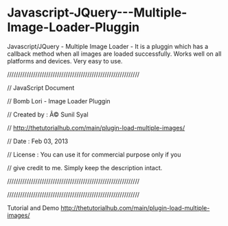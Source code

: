 Javascript-JQuery---Multiple-Image-Loader-Pluggin
=================================================

Javascript/JQuery - Multiple Image Loader - It is a pluggin which has a callback method when all images are loaded successfully. Works well on all platforms and devices. Very easy to use.

/////////////////////////////////////////////////////////////

// JavaScript Document

// Bomb Lori - Image Loader Pluggin

// Created by : Â© Sunil Syal

// http://thetutorialhub.com/main/plugin-load-multiple-images/

// Date : Feb 03, 2013

// License : You can use it for commercial purpose only if you 

// give credit to me. Simply keep the description intact.

/////////////////////////////////////////////////////////////

/////////////////////////////////////////////////////////////

Tutorial and Demo
http://thetutorialhub.com/main/plugin-load-multiple-images/




